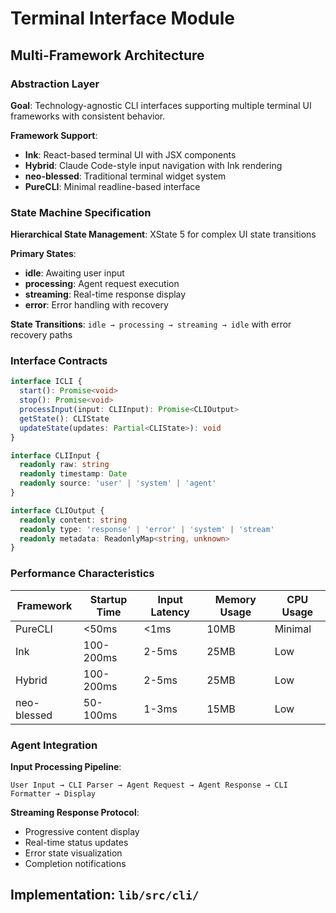 # Terminal Interface Module

## Multi-Framework Architecture

### Abstraction Layer
**Goal**: Technology-agnostic CLI interfaces supporting multiple terminal UI frameworks with consistent behavior.

**Framework Support**:
- **Ink**: React-based terminal UI with JSX components
- **Hybrid**: Claude Code-style input navigation with Ink rendering
- **neo-blessed**: Traditional terminal widget system
- **PureCLI**: Minimal readline-based interface

### State Machine Specification

**Hierarchical State Management**: XState 5 for complex UI state transitions

**Primary States**:
- **idle**: Awaiting user input
- **processing**: Agent request execution  
- **streaming**: Real-time response display
- **error**: Error handling with recovery

**State Transitions**: `idle → processing → streaming → idle` with error recovery paths

### Interface Contracts

```typescript  
interface ICLI {
  start(): Promise<void>
  stop(): Promise<void>
  processInput(input: CLIInput): Promise<CLIOutput>
  getState(): CLIState
  updateState(updates: Partial<CLIState>): void
}

interface CLIInput {
  readonly raw: string
  readonly timestamp: Date
  readonly source: 'user' | 'system' | 'agent'
}

interface CLIOutput {
  readonly content: string
  readonly type: 'response' | 'error' | 'system' | 'stream'
  readonly metadata: ReadonlyMap<string, unknown>
}
```

### Performance Characteristics

| Framework | Startup Time | Input Latency | Memory Usage | CPU Usage |
|-----------|---------------|---------------|--------------|-----------|
| PureCLI   | <50ms        | <1ms         | 10MB         | Minimal   |
| Ink       | 100-200ms    | 2-5ms        | 25MB         | Low       |
| Hybrid    | 100-200ms    | 2-5ms        | 25MB         | Low       |
| neo-blessed| 50-100ms     | 1-3ms        | 15MB         | Low       |

### Agent Integration

**Input Processing Pipeline**:
```
User Input → CLI Parser → Agent Request → Agent Response → CLI Formatter → Display
```

**Streaming Response Protocol**:
- Progressive content display
- Real-time status updates  
- Error state visualization
- Completion notifications

## Implementation: `lib/src/cli/`